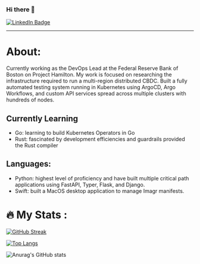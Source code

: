 ### Hi there 👋

<div id="badges">
  <a href="https://www.linkedin.com/in/kyle-crawshaw-086b1132/">
    <img src="https://img.shields.io/badge/LinkedIn-blue?style=for-the-badge&logo=linkedin&logoColor=white" alt="LinkedIn Badge"/>
  </a>
</div>
<img src="https://komarev.com/ghpvc/?username=kylecrawshaw&style=flat-square&color=blue" alt=""/>

---

# About:
Currently working as the DevOps Lead at the Federal Reserve Bank of Boston on Project Hamilton. My work is focused on researching the infrastructure required to run a multi-region distributed CBDC. Built a fully automated testing system running in Kubernetes using ArgoCD, Argo Workflows, and custom API services spread across multiple clusters with hundreds of nodes.

## Currently Learning
- Go: learning to build Kubernetes Operators in Go
- Rust: fascinated by development efficiencies and guardrails provided the Rust compiler

## Languages:
- Python: highest level of proficiency and have built multiple critical path applications using FastAPI, Typer, Flask, and Django.
- Swift: built a MacOS desktop application to manage Imagr manifests.

# :fire: My Stats :
[![GitHub Streak](http://github-readme-streak-stats.herokuapp.com?user=kylecrawshaw&theme=dark&background=000000)](https://git.io/streak-stats)

[![Top Langs](https://github-readme-stats.vercel.app/api/top-langs/?username=kylecrawshaw&show_icons=true&theme=radical)](https://github.com/anuraghazra/github-readme-stats)

![Anurag's GitHub stats](https://github-readme-stats.vercel.app/api?username=kylecrawshaw&show_icons=true&theme=radical)

<!--
**kylecrawshaw/kylecrawshaw** is a ✨ _special_ ✨ repository because its `README.md` (this file) appears on your GitHub profile.

Here are some ideas to get you started:

- 🔭 I’m currently working on ...
- 🌱 I’m currently learning ...
- 👯 I’m looking to collaborate on ...
- 🤔 I’m looking for help with ...
- 💬 Ask me about ...
- 📫 How to reach me: ...
- 😄 Pronouns: ...
- ⚡ Fun fact: ...
-->
